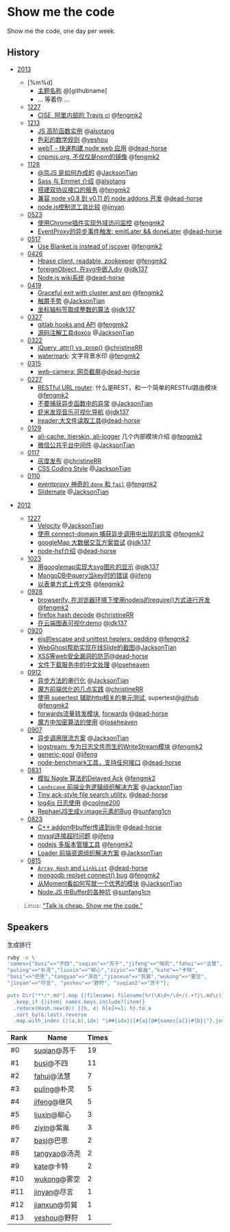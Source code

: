 Show me the code
================

Show me the code, one day per week.

## History

* [2013](https://github.com/TBEDP/show-me-the-code/tree/master/2013)
    - [%m%d]
        - [主题名称](https://github.com/TBEDP/show-me-the-code/blob/master/2013/1128/huaming.md) @[githubname]
        - ... 等着你 ...
    - [1227](https://github.com/TBEDP/show-me-the-code/tree/master/2013/1227)
        - [CISE, 阿里内部的 Travis ci](https://github.com/TBEDP/show-me-the-code/blob/master/2013/1227/suqian.md) @[fengmk2]
    - [1213](https://github.com/TBEDP/show-me-the-code/tree/master/2013/1213)
        - [JS 高阶函数实例](https://github.com/TBEDP/show-me-the-code/blob/master/2013/1213/wukong.md) @[alsotang]
        - [色彩的数学规则](https://github.com/TBEDP/show-me-the-code/blob/master/2013/1213/yeshou.md) @[yeshou]
        - [webT - 快速构建 node web 应用](https://github.com/TBEDP/show-me-the-code/blob/master/2013/1213/busi.md) @[dead-horse]
        - [cnpmjs.org, 不仅仅是npm的镜像](https://github.com/TBEDP/show-me-the-code/blob/master/2013/1213/suqian.md) @[fengmk2]
    - [1128](https://github.com/TBEDP/show-me-the-code/tree/master/2013/1128)
        - [@京JS 是如何办成的](https://github.com/TBEDP/show-me-the-code/blob/master/2013/1128/puling.md) @[JacksonTian]
        - [Sass 与 Emmet 介绍](https://github.com/TBEDP/show-me-the-code/blob/master/2013/1128/wukong.md) @[alsotang]
        - [搭建双协议接口的服务](https://github.com/TBEDP/show-me-the-code/tree/master/2013/1128/suqian.md) @[fengmk2]
        - [兼容 node v0.8 到 v0.11 的 node addons 开发](https://github.com/TBEDP/show-me-the-code/tree/master/2013/1128/busi.md) @[dead-horse]
        - [node.js控制流工具比较](https://github.com/TBEDP/show-me-the-code/tree/master/2013/1128/jinyan.md) @[jinyan]
    - [0523](https://github.com/TBEDP/show-me-the-code/tree/master/2013/0523)
        - [使用Chrome插件实现外域访问监控](https://github.com/TBEDP/show-me-the-code/blob/master/2013/0523/suqian.md) @[fengmk2]
        - [EventProxy的异步事件触发: emitLater && doneLater](https://github.com/TBEDP/show-me-the-code/blob/master/2013/0523/busi.md) @[dead-horse]
    - [0517](https://github.com/TBEDP/show-me-the-code/tree/master/2013/0517)
        - [Use Blanket.js instead of jscover](https://github.com/TBEDP/show-me-the-code/blob/master/2013/0517/suqian.md) @[fengmk2]
    - [0426](https://github.com/TBEDP/show-me-the-code/tree/master/2013/0426)
        - [Hbase client, readable, zookeeper](https://github.com/TBEDP/show-me-the-code/blob/master/2013/0426/suqian.md) @[fengmk2]
        - [foreignObject, 在svg中嵌入div](https://github.com/TBEDP/show-me-the-code/blob/master/2013/0426/fahui.md) @[jdk137]
        - [Node.js wiki系统](https://github.com/TBEDP/show-me-the-code/blob/master/2013/0426/busi.md) @[dead-horse]
    - [0419](https://github.com/TBEDP/show-me-the-code/tree/master/2013/0419)
        - [Graceful exit with cluster and pm](https://github.com/TBEDP/show-me-the-code/blob/master/2013/0419/suqian.md) @[fengmk2]
        - [触屏手势](https://github.com/TBEDP/show-me-the-code/blob/master/2013/0419/puling.md) @[JacksonTian]
        - [坐标轴标签取成整数的算法](https://github.com/TBEDP/show-me-the-code/blob/master/2013/0419/jdk137.md) @[jdk137]
    - [0327](https://github.com/TBEDP/show-me-the-code/tree/master/2013/0327)
        - [gitlab hooks and API](https://github.com/TBEDP/show-me-the-code/blob/master/2013/0327/suqian.md) @[fengmk2]
        - [源码注解工具doxco](https://github.com/TBEDP/show-me-the-code/blob/master/2013/0327/puling.md) @[JacksonTian]
    - [0322](https://github.com/TBEDP/show-me-the-code/tree/master/2013/0322)
        - [jQuery .attr() vs .prop()](https://github.com/TBEDP/show-me-the-code/blob/master/2013/0322/liuxin.md) @[christineRR]
        - [watermark](https://github.com/TBEDP/show-me-the-code/blob/master/2013/0322/suqian.md): 文字背景水印 @[fengmk2]
    - [0315](https://github.com/TBEDP/show-me-the-code/tree/master/2013/0315)
        - [web-camera: 网页截屏](https://github.com/TBEDP/show-me-the-code/tree/master/2013/0315/busi.md)@[dead-horse]
    - [0227](https://github.com/TBEDP/show-me-the-code/tree/master/2013/0227)
        - [RESTful URL router](https://github.com/TBEDP/show-me-the-code/blob/master/2013/0227/suqian.md): 什么是REST，和一个简单的RESTful路由模块 @[fengmk2]
        - [不要捕获异步函数中的异常](https://github.com/TBEDP/show-me-the-code/blob/master/2013/0227/puling.md) @[JacksonTian]
        - [虾米发现音乐可视化导航](https://github.com/TBEDP/show-me-the-code/blob/master/2013/0227/fahui.md) @[jdk137]
        - [lreader:大文件读取工具](https://github.com/TBEDP/show-me-the-code/blob/master/2013/0227/busi.md)@[dead-horse]
    - [0129](https://github.com/TBEDP/show-me-the-code/tree/master/2013/0129)
        - [ali-cache, itierskin, ali-logger](https://github.com/TBEDP/show-me-the-code/blob/master/2013/0129/suqian.md) 几个内部模块介绍 @[fengmk2]
        - [微信公共平台中间件](https://github.com/TBEDP/show-me-the-code/blob/master/2013/0129/puling.md) @[JacksonTian]
    - [0117](https://github.com/TBEDP/show-me-the-code/tree/master/2013/0117)
        - [灰度发布](http://ww1.sinaimg.cn/large/6cfc7910jw1e0weo7tc77j.jpg) @[christineRR]
        - [CSS Coding Style](http://google-styleguide.googlecode.com/svn/trunk/htmlcssguide.xml) @[JacksonTian]
    - [0110](https://github.com/TBEDP/show-me-the-code/tree/master/2013/0110)
        - [eventproxy 神奇的 `done` 和 `fail`](https://github.com/TBEDP/show-me-the-code/blob/master/2013/0110/suqian.md) @[fengmk2]
        - [Slidemate](https://github.com/JacksonTian/slidemate) @[JacksonTian]

* [2012](https://github.com/TBEDP/show-me-the-code/tree/master/2012)
    - [1227](https://github.com/TBEDP/show-me-the-code/tree/master/2012/1227)
        - [Velocity](https://github.com/TBEDP/show-me-the-code/blob/master/2012/1227/puling.md) @[JacksonTian]
        - [使用 connect-domain 捕获异步调用中出现的异常](https://github.com/TBEDP/show-me-the-code/blob/master/2012/1227/suqian.md) @[fengmk2]
        - [googleMap 大数据交互方案尝试](https://github.com/TBEDP/show-me-the-code/blob/master/2012/1227/fahui.md) @[jdk137]
        - [node-hsf介绍](https://github.com/TBEDP/show-me-the-code/blob/master/2012/1227/busi.md) @[dead-horse]
    - [1023](https://github.com/TBEDP/show-me-the-code/tree/master/2012/1023)
        - [用googlemap实现大svg图片的显示](https://github.com/TBEDP/show-me-the-code/blob/master/2012/1023/fahui.md) @[jdk137]
        - [MongoDB中query当key时的错误](https://github.com/TBEDP/show-me-the-code/blob/master/2012/1023/jifeng.md) @[jifeng]
        - [以表单方式上传文件](https://github.com/TBEDP/show-me-the-code/blob/master/2012/1023/suqian.md) @[fengmk2]
    - [0928](https://github.com/TBEDP/show-me-the-code/tree/master/2012/0928)
        - [browserify, 在浏览器环境下使用nodejs的require()方式进行开发](https://github.com/TBEDP/show-me-the-code/blob/master/2012/0928/suqian2.md) @[fengmk2]
        - [firefox hash decode](https://github.com/TBEDP/show-me-the-code/blob/master/2012/0928/liuxin.md) @[christineRR]
        - [在云端图表可视化demo](https://github.com/TBEDP/show-me-the-code/blob/master/2012/0928/fahui.md) @[jdk137]
    - [0920](https://github.com/TBEDP/show-me-the-code/tree/master/2012/0920)
        - [ejs的escape and unittest heplers: pedding](https://github.com/TBEDP/show-me-the-code/blob/master/2012/0920/suqian.md) @[fengmk2]
        - [WebGhost帮助实现在线Slide的截图](https://github.com/TBEDP/ghost/tree/master/example)@[JacksonTian]
        - [XSS等web安全漏洞的防范](http://deadhorse.me/nodejs/2012/09/20/xss_in_cnode.html)@[dead-horse]
        - [文件下载服务中的中文处理](https://github.com/TBEDP/show-me-the-code/blob/master/2012/0920/ziyin.md) @[loseheaven]
    - [0912](https://github.com/TBEDP/show-me-the-code/tree/master/2012/0912)
        - [异步方法的串行化](https://github.com/TBEDP/ghost) @[JacksonTian]
        - [魔方前端优化的几点实践](https://github.com/TBEDP/show-me-the-code/blob/master/2012/0912/liuxin.md) @[christineRR]
        - [使用 supertest 辅助http相关的单元测试](https://github.com/TBEDP/show-me-the-code/blob/master/2012/0912/suqian.md), supertest@[github](https://github.com/visionmedia/supertest) @[fengmk2]
        - [forwards流量转发模块](https://github.com/TBEDP/show-me-the-code/blob/master/2012/0912/busi.md), [forwards](https://github.com/dead-horse/forwards) @[dead-horse]
        - [魔方中加密算法的使用](https://github.com/TBEDP/show-me-the-code/blob/master/2012/0912/ziyin.md) @[loseheaven]
    - [0907](https://github.com/TBEDP/show-me-the-code/tree/master/2012/0907)
        - [异步调用限流方案](https://github.com/JacksonTian/bagpipe) @[JacksonTian]
        - [logstream: 专为日志文件而生的WriteStream模块](https://github.com/fengmk2/logstream) @[fengmk2]
        - [generic-pool](https://github.com/TBEDP/show-me-the-code/blob/master/2012/0907/jifeng.md) @[jifeng]
        - [node-benchmark工具，支持任何接口](https://github.com/dead-horse/node-benchmark) @[dead-horse]
    - [0831](https://github.com/TBEDP/show-me-the-code/tree/master/2012/0831)
        - [模拟 Nagle 算法的Delayed Ack](https://github.com/TBEDP/show-me-the-code/tree/master/2012/0831/suqian.md) @[fengmk2]
        - [`Landscape` 前端业务逻辑组织解决方案](https://github.com/JacksonTian/landscape) @[JacksonTian]
        - [Tiny ack-style file search utility.](https://github.com/TBEDP/show-me-the-code/tree/master/2012/0831/busi.md) @[dead-horse]
        - [log4js 日志使用](https://github.com/TBEDP/show-me-the-code/tree/master/2012/0831/tangyao.md) @[coolme200]
        - [RephaelJS生成v:image元素的Bug](https://github.com/TBEDP/show-me-the-code/tree/master/2012/0831/kate.md) @[sunfang1cn]
    - [0823](https://github.com/TBEDP/show-me-the-code/tree/master/2012/0823)
        - [C++ addon中buffer传递到js中](https://github.com/TBEDP/show-me-the-code/tree/master/2012/0823/busi.md) @[dead-horse]
        - [mysql连接超时问题](https://github.com/TBEDP/show-me-the-code/tree/master/2012/0823/jifeng.md) @[jifeng]
        - [nodejs 多版本管理工具](https://github.com/TBEDP/show-me-the-code/tree/master/2012/0823/suqian.md) @[fengmk2]
        - [Loader 前端资源组织解决方案](https://github.com/TBEDP/loader) @[JacksonTian]
    - [0815](https://github.com/TBEDP/show-me-the-code/tree/master/2012/0815)
        - [`Array`, `Hash` and `LinkList`](https://github.com/TBEDP/show-me-the-code/tree/master/2012/0815/busi.md) @[dead-horse]
        - [mongodb replset connect() bug](https://github.com/TBEDP/show-me-the-code/tree/master/2012/0815/suqian.md) @[fengmk2]
        - [从Moment看如何写就一个优秀的模块](http://www.infoq.com/cn/articles/how-to-create-great-js-module) @[JacksonTian]
        - [Node.JS 中Buffer的各种坑](https://github.com/TBEDP/show-me-the-code/tree/master/2012/0815/kate.md) @[sunfang1cn]

> Linus: ["Talk is cheap. Show me the code."](https://lkml.org/lkml/2000/8/25/132)

## Speakers

生成排行

```bash
ruby -e \
'names={"busi"=>"不四","suqian"=>"苏千","jifeng"=>"继风","fahui"=>"法慧",
"puling"=>"朴灵","liuxin"=>"柳心","ziyin"=>"紫胤","kate"=>"卡特",
"basi"=>"巴思","tangyao"=>"汤尧","jianxun"=>"剪巽","wukong"=>"雾空",
"jinyan"=>"尽言", "yeshou"=>"野狩", "suqian2"=>"苏千"};

puts Dir["**/*.md"].map {|filename| filename[%r(\A\d+/\d+/(.+?)\.md\z)];$1}.compact
  .keep_if {|item| names.keys.include?(item)}
  .reduce(Hash.new(0)) {|h, e| h[e]+=1; h}.to_a
  .sort_by(&:last).reverse
  .map.with_index {|(a,b),idx| "|##{idx}|[#{a}]@#{names[a]}|#{b}|"}.join("\n")'
```

|Rank|Name|Times|
|----|----|----|
|#0|[suqian]@苏千|19|
|#1|[busi]@不四|11|
|#2|[fahui]@法慧|7|
|#3|[puling]@朴灵|5|
|#4|[jifeng]@继风|5|
|#5|[liuxin]@柳心|3|
|#6|[ziyin]@紫胤|3|
|#7|[basi]@巴思|2|
|#8|[tangyao]@汤尧|2|
|#9|[kate]@卡特|2|
|#10|[wukong]@雾空|2|
|#11|[jinyan]@尽言|1|
|#12|[jianxun]@剪巽|1|
|#13|[yeshou]@野狩|1|


  [puling]: https://github.com/JacksonTian
  [suqian]: https://github.com/fengmk2
  [busi]: https://github.com/dead-horse
  [jifeng]: https://github.com/jifeng
  [tangyao]: https://github.com/coolme200
  [liuxin]: https://github.com/christineRR
  [ziyin]: https://github.com/loseheaven
  [kate]: https://github.com/sunfang1cn
  [fahui]: https://github.com/jdk137
  [wukong]: https://github.com/alsotang
  [alsotang]: https://github.com/alsotang
  [basi]: https://github.com/rockdai
  [jianxun]: https://github.com/fishbar
  [JacksonTian]: https://github.com/JacksonTian
  [fengmk2]: https://github.com/fengmk2
  [dead-horse]: https://github.com/dead-horse
  [jifeng]: https://github.com/jifeng
  [coolme200]: https://github.com/coolme200
  [christineRR]: https://github.com/christineRR
  [loseheaven]: https://github.com/loseheaven
  [ziyin]: https://github.com/loseheaven
  [sunfang1cn]: https://github.com/sunfang1cn
  [jdk137]: https://github.com/jdk137
  [jinyan]: https://github.com/ayanamist
  [yeshou]: https://github.com/zhouningyi
